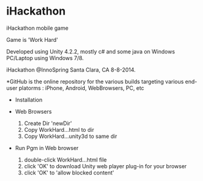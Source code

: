 iHackathon
==========

iHackathon mobile game

Game is 'Work Hard'

Developed using Unity 4.2.2, mostly c# and some java on Windows PC/Laptop using Windows 7/8.

iHackathon @InnoSpring Santa Clara, CA 8-8-2014.

*GitHub is the online repository for the various builds targeting various end-user platorms : iPhone, Android, WebBrowsers, PC, etc 

* Installation

- Web Browsers
	1) Create Dir 'newDir'
	2) Copy WorkHard...html to dir
	3) Copy WorkHard...unity3d to same dir

- Run Pgm in Web browser
	1) double-click WorkHard...html file
	2) click 'OK' to download Unity web player plug-in for 	your browser
	3) click 'OK' to 'allow blocked content'


